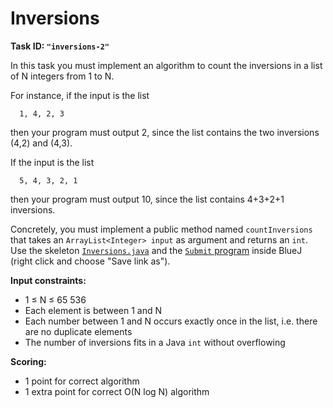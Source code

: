 Inversions
==========

**Task ID: `"inversions-2"`**

In this task you must implement an algorithm to count the inversions in a list of N integers from 1 to N.

For instance, if the input is the list
```
  1, 4, 2, 3
```
then your program must output 2, since the list contains the two inversions (4,2) and (4,3).

If the input is the list
```
  5, 4, 3, 2, 1
```
then your program must output 10, since the list contains 4+3+2+1 inversions.

Concretely, you must implement a public method named
`countInversions` that takes an `ArrayList<Integer> input` as argument
and returns an `int`.
Use the skeleton
<a href="https://github.com/Mortal/csaudk-submitj/raw/master/tasks/inversions/Inversions.java">
`Inversions.java`</a>
and the
<a href="https://github.com/Mortal/csaudk-submitj/raw/master/Submit.java">
`Submit` program</a>
inside BlueJ (right click and choose "Save link as").

**Input constraints:**

  * 1 ≤ N ≤ 65 536
  * Each element is between 1 and N
  * Each number between 1 and N occurs exactly once in the list, i.e. there are no duplicate elements
  * The number of inversions fits in a Java `int` without overflowing

**Scoring:**

  * 1 point for correct algorithm
  * 1 extra point for correct O(N log N) algorithm
